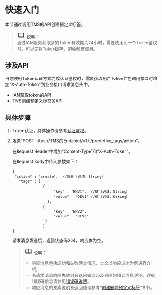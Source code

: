 # 快速入门<a name="ZH-CN_TOPIC_0170553645"></a>

本节通过调用TMS的API创建预定义标签。

>![](public_sys-resources/icon-note.gif) **说明：**   
>通过IAM服务获取到的Token有效期为24小时，需要使用同一个Token鉴权时，可以先将Token缓存，避免频繁调用。  

## 涉及API<a name="scabd110efb07417682db3a9ece046fb4"></a>

当您使用Token认证方式完成认证鉴权时，需要获取用户Token并在调用接口时增加“X-Auth-Token”到业务接口请求消息头中。

-   IAM获取token的API
-   TMS创建预定义标签的API

## 具体步骤<a name="s1f20be822494465da799d3528e7fdf02"></a>

1.  Token认证，具体操作请参考[认证鉴权](认证鉴权.md)。
2.  发送“POST  https://TMS的Endpoint/v1.0/predefine\_tags/action”。

    在Request Header中增加“Content-Type”和“X-Auth-Token”。

    在Request Body中传入参数如下：

    ```
    {  
     "action" : "create",  //操作（必填，String）
       "tags" : [ 
                  {
                       "key" : "ENV1",  //键（必填，String）
                       "value" : "DEV1" //值（必填，String）
                    }, 
                  {
                       "key" : "ENV2",
                       "value" : "DEV2"
                   }
                  ]    
    }
    ```

    请求消息发送后，返回状态码204，响应体为空。

    >![](public_sys-resources/icon-note.gif) **说明：**   
    >-   响应消息包括成功和失败两类情况，本文以响应成功为例进行介绍。  
    >-   若请求消息响应失败则会返回错误码及对应的错误信息说明，详细错误码信息请参见[错误码说明](错误码说明.md)。  
    >-   响应消息的要素说明及返回值请参考“[创建删除预定义标签](创建删除预定义标签.md)”章节。  


